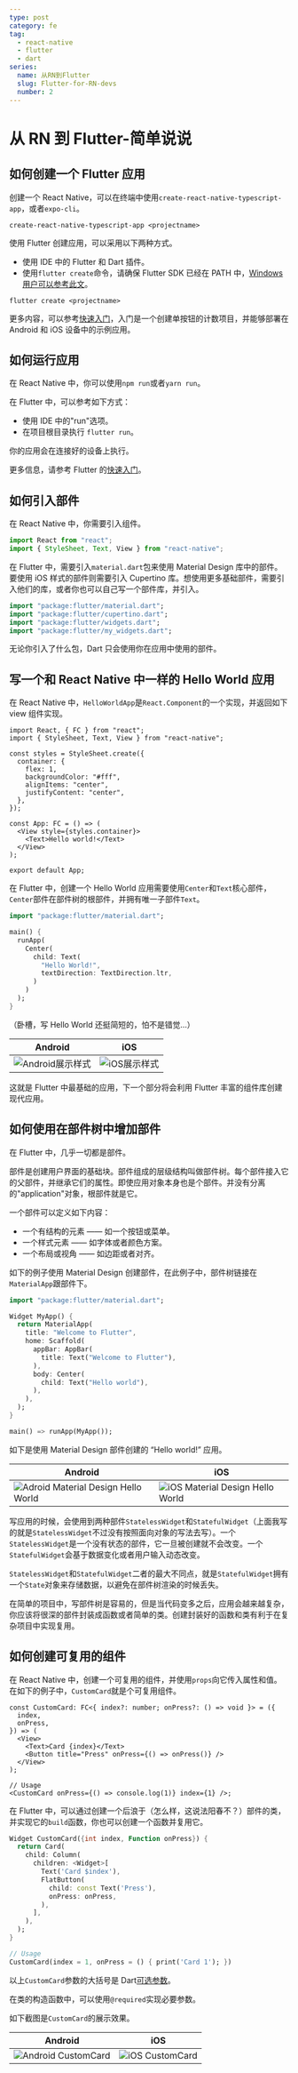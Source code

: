 ```yaml
---
type: post
category: fe
tag:
  - react-native
  - flutter
  - dart
series:
  name: 从RN到Flutter
  slug: Flutter-for-RN-devs
  number: 2
---
```


# 从 RN 到 Flutter-简单说说

## 如何创建一个 Flutter 应用

创建一个 React Native，可以在终端中使用`create-react-native-typescript-app`，或者`expo-cli`。

```shell
create-react-native-typescript-app <projectname>
```

使用 Flutter 创建应用，可以采用以下两种方式。

- 使用 IDE 中的 Flutter 和 Dart 插件。
- 使用`flutter create`命令，请确保 Flutter SDK 已经在 PATH 中，[Windows 用户可以参考此文](/fe/2020/02/21/Windows安装flutter开发环境.html)。

```shell
flutter create <projectname>
```

更多内容，可以参考[快速入门](https://flutter.dev/docs/get-started)，入门是一个创建单按钮的计数项目，并能够部署在 Android 和 iOS 设备中的示例应用。

## 如何运行应用

在 React Native 中，你可以使用`npm run`或者`yarn run`。

在 Flutter 中，可以参考如下方式：

- 使用 IDE 中的"run"选项。
- 在项目根目录执行 `flutter run`。

你的应用会在连接好的设备上执行。

更多信息，请参考 Flutter 的[快速入门](https://flutter.dev/docs/get-started)。

## 如何引入部件

在 React Native 中，你需要引入组件。

```JavaScript
import React from "react";
import { StyleSheet, Text, View } from "react-native";
```

在 Flutter 中，需要引入`material.dart`包来使用 Material Design 库中的部件。要使用 iOS 样式的部件则需要引入 Cupertino 库。想使用更多基础部件，需要引入他们的库，或者你也可以自己写一个部件库，并引入。

```Dart
import "package:flutter/material.dart";
import "package:flutter/cupertino.dart";
import "package:flutter/widgets.dart";
import "package:flutter/my_widgets.dart";
```

无论你引入了什么包，Dart 只会使用你在应用中使用的部件。

## 写一个和 React Native 中一样的 Hello World 应用

在 React Native 中，`HelloWorldApp`是`React.Component`的一个实现，并返回如下 view 组件实现。

```tsx
import React, { FC } from "react";
import { StyleSheet, Text, View } from "react-native";

const styles = StyleSheet.create({
  container: {
    flex: 1,
    backgroundColor: "#fff",
    alignItems: "center",
    justifyContent: "center",
  },
});

const App: FC = () => (
  <View style={styles.container}>
    <Text>Hello world!</Text>
  </View>
);

export default App;
```

在 Flutter 中，创建一个 Hello World 应用需要使用`Center`和`Text`核心部件，`Center`部件在部件树的根部件，并拥有唯一子部件`Text`。

```Dart
import "package:flutter/material.dart";

main() {
  runApp(
    Center(
      child: Text(
        "Hello World!",
        textDirection: TextDirection.ltr,
      )
    )
  );
}
```

（卧槽，写 Hello World 还挺简短的，怕不是错觉...）

| Android                                                                                                                                                                | iOS                                                                                                                                                            |
| ---------------------------------------------------------------------------------------------------------------------------------------------------------------------- | -------------------------------------------------------------------------------------------------------------------------------------------------------------- |
| ![Android展示样式](https://flutter.dev/assets/get-started/android/react-native/hello-world-basic-ed1ed2698fc492892552a8d719b0e124b7a50e2f8e0327f1548e2834b0aa515a.png) | ![iOS展示样式](https://flutter.dev/assets/get-started/ios/react-native/hello-world-basic-1ba3dfcb9fcbee11f5307cde947ab29dd4f52683f311b049242a28fefb37412b.png) |

这就是 Flutter 中最基础的应用，下一个部分将会利用 Flutter 丰富的组件库创建现代应用。

## 如何使用在部件树中增加部件

在 Flutter 中，几乎一切都是部件。

部件是创建用户界面的基础块。部件组成的层级结构叫做部件树。每个部件接入它的父部件，并继承它们的属性。即使应用对象本身也是个部件。并没有分离的"application"对象，根部件就是它。

一个部件可以定义如下内容：

- 一个有结构的元素 —— 如一个按钮或菜单。
- 一个样式元素 —— 如字体或者颜色方案。
- 一个布局或视角 —— 如边距或者对齐。

如下的例子使用 Material Design 创建部件，在此例子中，部件树链接在`MaterialApp`跟部件下。

```Dart
import "package:flutter/material.dart";

Widget MyApp() {
  return MaterialApp(
    title: "Welcome to Flutter",
    home: Scaffold(
      appBar: AppBar(
        title: Text("Welcome to Flutter"),
      ),
      body: Center(
        child: Text("Hello world"),
      ),
    ),
  );
}

main() => runApp(MyApp());
```

如下是使用 Material Design 部件创建的 “Hello world!” 应用。

| Android                                                                                                                                                                             | iOS                                                                                                                                                                          |
| ----------------------------------------------------------------------------------------------------------------------------------------------------------------------------------- | ---------------------------------------------------------------------------------------------------------------------------------------------------------------------------- |
| ![Adroid Material Design Hello World](https://flutter.dev/assets/get-started/android/react-native/hello-world-198f4b19ca6d3dd72f6a17dd858814cc42cf2bc696f61d7f273be95818110777.png) | ![iOS Material Design Hello World](https://flutter.dev/assets/get-started/ios/react-native/hello-world-ed7cf47213953bfca5eaa74fba63a78538d782f2c63a7c575068f3c2f7298bde.png) |

写应用的时候，会使用到两种部件`StatelessWidget`和`StatefulWidget`（上面我写的就是`StatelessWidget`不过没有按照面向对象的写法去写）。一个`StatelessWidget`是一个没有状态的部件，它一旦被创建就不会改变。一个`StatefulWidget`会基于数据变化或者用户输入动态改变。

`StatelessWidget`和`StatefulWidget`二者的最大不同点，就是`StatefulWidget`拥有一个`State`对象来存储数据，以避免在部件树渲染的时候丢失。

在简单的项目中，写部件树是容易的，但是当代码变多之后，应用会越来越复杂，你应该将很深的部件封装成函数或者简单的类。创建封装好的函数和类有利于在复杂项目中实现复用。

## 如何创建可复用的组件

在 React Native 中，创建一个可复用的组件，并使用`props`向它传入属性和值。在如下的例子中，`CustomCard`就是个可复用组件。

```tsx
const CustomCard: FC<{ index?: number; onPress?: () => void }> = ({
  index,
  onPress,
}) => (
  <View>
    <Text>Card {index}</Text>
    <Button title="Press" onPress={() => onPress()} />
  </View>
);

// Usage
<CustomCard onPress={() => console.log(1)} index={1} />;
```

在 Flutter 中，可以通过创建一个后浪于（怎么样，这说法阳春不？）部件的类，并实现它的`build`函数，你也可以创建一个函数并复用它。

```dart
Widget CustomCard({int index, Function onPress}) {
  return Card(
    child: Column(
      children: <Widget>[
        Text('Card $index'),
        FlatButton(
          child: const Text('Press'),
          onPress: onPress,
        ),
      ],
    ),
  );
}

// Usage
CustomCard(index = 1, onPress = () { print('Card 1'); })
```

以上`CustomCard`参数的大括号是 Dart[可选参数](https://dart.dev/guides/language/language-tour#optional-parameters)。

在类的构造函数中，可以使用`@required`实现必要参数。

如下截图是`CustomCard`的展示效果。

| Android                                                                                                                                                              | iOS                                                                                                                                                          |
| -------------------------------------------------------------------------------------------------------------------------------------------------------------------- | ------------------------------------------------------------------------------------------------------------------------------------------------------------ |
| ![Android CustomCard](https://flutter.dev/assets/get-started/android/react-native/custom-cards-6bdba4664044a9e5328c0304a51c45fc2812bb37b3d0d57b0c93b98d5bab1f42.png) | ![iOS CustomCard](https://flutter.dev/assets/get-started/ios/react-native/custom-cards-47e3e1e3e73a0ce419eacbee11dc2f15b9acac9b5877c43cd1a783a792b519dc.png) |
